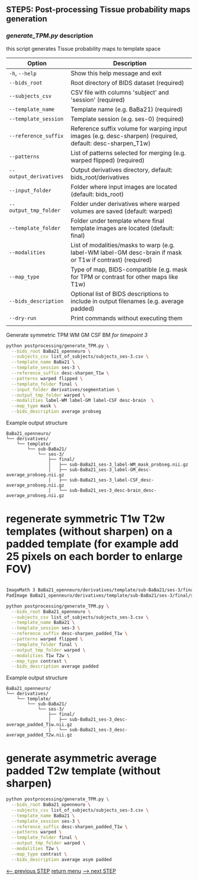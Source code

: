 ## STEP5: Post-processing Tissue probability maps generation

### _generate_TPM.py_ description

this script generates Tissue probability maps to template space

| Option                 | Description                                                                                                 |
| ---------------------- |-------------------------------------------------------------------------------------------------------------|
| `-h`, `--help`         | Show this help message and exit                                                                             |
| `--bids_root`          | Root directory of BIDS dataset (required)                                                                   |
| `--subjects_csv`       | CSV file with columns 'subject' and 'session' (required)                                                    |
| `--template_name`      | Template name (e.g. BaBa21) (required)                                                                      |
| `--template_session`   | Template session (e.g. ses-0) (required)                                                                    |
| `--reference_suffix`   | Reference suffix volume for warping input images (e.g. desc-sharpen) (required, default: desc-sharpen\_T1w) |
| `--patterns`           | List of patterns selected for merging (e.g. warped flipped) (required)                                      |
| `--output_derivatives` | Output derivatives directory, default: bids\_root/derivatives                                               |
| `--input_folder`       | Folder where input images are located (default: bids\_root)                                                 |
| `--output_tmp_folder`  | Folder under derivatives where warped volumes are saved (default: warped)                                   |
| `--template_folder`    | Folder under template where final template images are located (default: final)                              |
| `--modalities`         | List of modalities/masks to warp (e.g. label-WM label-GM desc-brain if mask or T1w if contrast) (required)  |
| `--map_type`           | Type of map, BIDS-compatible (e.g. mask for TPM or contrast for other maps like T1w)                        |
| `--bids_description`   | Optional list of BIDS descriptions to include in output filenames (e.g. average padded)                     |
| `--dry-run`            | Print commands without executing them                                                                       |
                                                         |

Generate symmetric TPM WM GM CSF BM 
_for timepoint 3_
```bash
python postprocessing/generate_TPM.py \
  --bids_root BaBa21_openneuro \
  --subjects_csv list_of_subjects/subjects_ses-3.csv \
  --template_name BaBa21 \
  --template_session ses-3 \
  --reference_suffix desc-sharpen_T1w \
  --patterns warped flipped \
  --template_folder final \
  --input_folder derivatives/segmentation \
  --output_tmp_folder warped \
  --modalities label-WM label-GM label-CSF desc-brain  \
  --map_type mask \
  --bids_description average probseg
```
Example output structure
```
BaBa21_openneuro/
└── derivatives/
    └── template/
        └── sub-BaBa21/
            └── ses-3/
                ├── final/
                │   ├── sub-BaBa21_ses-3_label-WM_mask_probseg.nii.gz
                │   ├── sub-BaBa21_ses-3_label-GM_desc-average_probseg.nii.gz
                │   ├── sub-BaBa21_ses-3_label-CSF_desc-average_probseg.nii.gz
                │   └── sub-BaBa21_ses-3_desc-brain_desc-average_probseg.nii.gz
```
# regenerate symmetric T1w T2w templates (without sharpen) on a padded template (for example add 25 pixels on each border to enlarge FOV)
```bash

ImageMath 3 BaBa21_openneuro/derivatives/template/sub-BaBa21/ses-3/final/sub-BaBa21_ses-3_desc-sharpen_padded_T1w.nii.gz \
PadImage BaBa21_openneuro/derivatives/template/sub-BaBa21/ses-3/final/sub-BaBa21_ses-3_desc-sharpen_T1w.nii.gz 25

python postprocessing/generate_TPM.py \
  --bids_root BaBa21_openneuro \
  --subjects_csv list_of_subjects/subjects_ses-3.csv \
  --template_name BaBa21 \
  --template_session ses-3 \
  --reference_suffix desc-sharpen_padded_T1w \
  --patterns warped flipped \
  --template_folder final \
  --output_tmp_folder warped \
  --modalities T1w T2w \
  --map_type contrast \
  --bids_description average padded
 ```

Example output structure
```
BaBa21_openneuro/
└── derivatives/
    └── template/
        └── sub-BaBa21/
            └── ses-3/
                ├── final/
                │   ├── sub-BaBa21_ses-3_desc-average_padded_T1w.nii.gz
                │   └── sub-BaBa21_ses-3_desc-average_padded_T2w.nii.gz
```

# generate asymmetric average padded T2w template (without sharpen)
```bash
python postprocessing/generate_TPM.py \
  --bids_root BaBa21_openneuro \
  --subjects_csv list_of_subjects/subjects_ses-3.csv \
  --template_name BaBa21 \
  --template_session ses-3 \
  --reference_suffix desc-sharpen_padded_T1w \
  --patterns warped \
  --template_folder final \
  --output_tmp_folder warped \
  --modalities T2w \
  --map_type contrast \
  --bids_description average asym padded
```





[<-- previous STEP](template_construction.md) [return menu](../pipeline3D.md) [--> next STEP](../pipeline4D.md)
